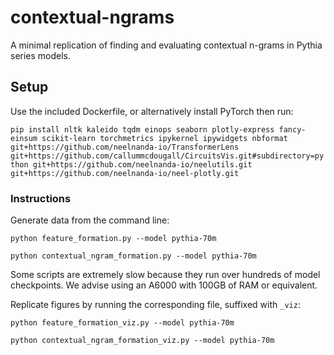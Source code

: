 # contextual-ngrams

A minimal replication of finding and evaluating contextual n-grams in Pythia series models.

## Setup

Use the included Dockerfile, or alternatively install PyTorch then run:

`pip install nltk kaleido tqdm einops seaborn plotly-express fancy-einsum scikit-learn torchmetrics ipykernel ipywidgets nbformat git+https://github.com/neelnanda-io/TransformerLens git+https://github.com/callummcdougall/CircuitsVis.git#subdirectory=python git+https://github.com/neelnanda-io/neelutils.git git+https://github.com/neelnanda-io/neel-plotly.git`

### Instructions

Generate data from the command line:

`python feature_formation.py --model pythia-70m`

`python contextual_ngram_formation.py --model pythia-70m`

Some scripts are extremely slow because they run over hundreds of model checkpoints. We advise using an A6000 with 100GB of RAM or equivalent.

Replicate figures by running the corresponding file, suffixed with `_viz`:

`python feature_formation_viz.py --model pythia-70m`

`python contextual_ngram_formation_viz.py --model pythia-70m`
